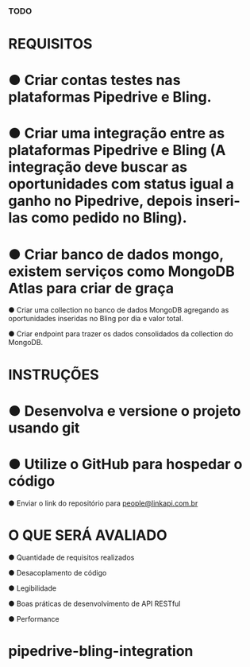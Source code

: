 ### TODO

# REQUISITOS

# ● Criar contas testes nas plataformas Pipedrive e Bling.

# ● Criar uma integração entre as plataformas Pipedrive e Bling (A integração deve buscar as oportunidades com status igual a ganho no Pipedrive, depois inseri-las como pedido no Bling).

# ● Criar banco de dados mongo, existem serviços como MongoDB Atlas para criar de graça

● Criar uma collection no banco de dados MongoDB agregando as oportunidades inseridas no Bling por dia e valor total.

● Criar endpoint para trazer os dados consolidados da collection do MongoDB.

# INSTRUÇÕES

# ● Desenvolva e versione o projeto usando git

# ● Utilize o GitHub para hospedar o código

● Enviar o link do repositório para people@linkapi.com.br

# O QUE SERÁ AVALIADO

● Quantidade de requisitos realizados

● Desacoplamento de código

● Legibilidade

● Boas práticas de desenvolvimento de API RESTful

● Performance

# pipedrive-bling-integration
